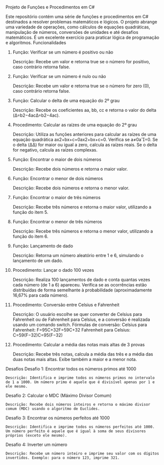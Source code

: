 Projeto de Funções e Procedimentos em C#

Este repositório contém uma série de funções e procedimentos em C# destinados a resolver problemas matemáticos e lógicos. O projeto abrange uma variedade de operações, como cálculos de equações quadráticas, manipulação de números, conversões de unidades e até desafios matemáticos. É um excelente exercício para praticar lógica de programação e algoritmos.
Funcionalidades
1. Função: Verificar se um número é positivo ou não

    Descrição: Recebe um valor e retorna true se o número for positivo, caso contrário retorna false.

2. Função: Verificar se um número é nulo ou não

    Descrição: Recebe um valor e retorna true se o número for zero (0), caso contrário retorna false.

3. Função: Calcular o delta de uma equação do 2º grau

    Descrição: Recebe os coeficientes aa, bb, cc e retorna o valor do delta (Δ=b2−4acΔ=b2−4ac).

4. Procedimento: Calcular as raízes de uma equação do 2º grau

    Descrição: Utiliza as funções anteriores para calcular as raízes de uma equação quadrática ax2+bx+c=0ax2+bx+c=0.
        Verifica se a≠0a=0.
        Se o delta (ΔΔ) for maior ou igual a zero, calcula as raízes reais.
        Se o delta for negativo, calcula as raízes complexas.

5. Função: Encontrar o maior de dois números

    Descrição: Recebe dois números e retorna o maior valor.

6. Função: Encontrar o menor de dois números

    Descrição: Recebe dois números e retorna o menor valor.

7. Função: Encontrar o maior de três números

    Descrição: Recebe três números e retorna o maior valor, utilizando a função do item 5.

8. Função: Encontrar o menor de três números

    Descrição: Recebe três números e retorna o menor valor, utilizando a função do item 6.

9. Função: Lançamento de dado

    Descrição: Retorna um número aleatório entre 1 e 6, simulando o lançamento de um dado.

10. Procedimento: Lançar o dado 100 vezes

    Descrição: Realiza 100 lançamentos de dado e conta quantas vezes cada número (de 1 a 6) apareceu.
        Verifica se as ocorrências estão distribuídas de forma semelhante à probabilidade (aproximadamente 16,67% para cada número).

11. Procedimento: Conversão entre Celsius e Fahrenheit

    Descrição: O usuário escolhe se quer converter de Celsius para Fahrenheit ou de Fahrenheit para Celsius, e a conversão é realizada usando um comando switch.
        Fórmulas de conversão:
            Celsius para Fahrenheit: F=95C+32F=59​C+32
            Fahrenheit para Celsius: C=59(F−32)C=95​(F−32)

12. Procedimento: Calcular a média das notas mais altas de 3 provas

    Descrição: Recebe três notas, calcula a média das três e a média das duas notas mais altas. Exibe também a maior e a menor nota.

Desafios
Desafio 1: Encontrar todos os números primos até 1000

    Descrição: Identifica e imprime todos os números primos no intervalo de 1 a 1000. Um número primo é aquele que é divisível apenas por 1 e ele mesmo.

Desafio 2: Calcular o MDC (Máximo Divisor Comum)

    Descrição: Recebe dois números inteiros e retorna o máximo divisor comum (MDC) usando o algoritmo de Euclides.

Desafio 3: Encontrar os números perfeitos até 1000

    Descrição: Identifica e imprime todos os números perfeitos até 1000. Um número perfeito é aquele que é igual à soma de seus divisores próprios (exceto ele mesmo).

Desafio 4: Inverter um número

    Descrição: Recebe um número inteiro e imprime seu valor com os dígitos invertidos. Exemplo: para o número 123, imprime 321.
